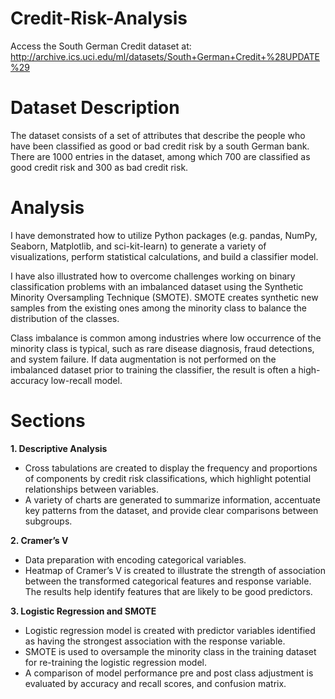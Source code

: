 # Credit-Risk-Analysis
Access the South German Credit dataset at: http://archive.ics.uci.edu/ml/datasets/South+German+Credit+%28UPDATE%29

# Dataset Description 
The dataset consists of a set of attributes that describe the people who have been classified as good or bad credit risk by a south German bank. There are 1000 entries in the dataset, among which 700 are classified as good credit risk and 300 as bad credit risk.

# Analysis
I have demonstrated how to utilize Python packages (e.g. pandas, NumPy, Seaborn, Matplotlib, and sci-kit-learn) to generate a variety of visualizations, perform statistical calculations, and build a classifier model.   

I have also illustrated how to overcome challenges working on binary classification problems with an imbalanced dataset using the Synthetic Minority Oversampling Technique (SMOTE). SMOTE creates synthetic new samples from the existing ones among the minority class to balance the distribution of the classes.

Class imbalance is common among industries where low occurrence of the minority class is typical, such as rare disease diagnosis, fraud detections, and system failure. If data augmentation is not performed on the imbalanced dataset prior to training the classifier, the result is often a high-accuracy low-recall model.

# Sections 

**1.	Descriptive Analysis**
- Cross tabulations are created to display the frequency and proportions of components by credit risk classifications, which highlight potential relationships between variables.
- A variety of charts are generated to summarize information, accentuate key patterns from the dataset, and provide clear comparisons between subgroups.
	
**2.	Cramer’s V**
-  Data preparation with encoding categorical variables.
-  Heatmap of Cramer’s V is created to illustrate the strength of association between the transformed categorical features and response variable. The results help identify features that are likely to be good predictors.

**3.	Logistic Regression and SMOTE**
- Logistic regression model is created with predictor variables identified as having the strongest association with the response variable.
- SMOTE is used to oversample the minority class in the training dataset for re-training the logistic regression model.
- A comparison of model performance pre and post class adjustment is evaluated by accuracy and recall scores, and confusion matrix.

